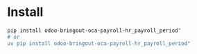# Install

```bash
pip install odoo-bringout-oca-payroll-hr_payroll_period"
# or
uv pip install odoo-bringout-oca-payroll-hr_payroll_period"
```
